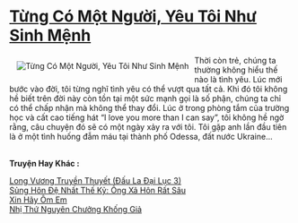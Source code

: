 <a href="https://utruyen.com/tung-co-mot-nguoi-yeu-toi-nhu-sinh-menh/2262/" title="Từng Có Một Người, Yêu Tôi Như Sinh Mệnh"><h1>Từng Có Một Người, Yêu Tôi Như Sinh Mệnh</h1></a><div style="display:table"><img align="right" style="float: left; padding: 10px;" src="https://utruyen.com/images/story/200x260/tung-co-mot-nguoi-yeu-toi-nhu-sinh-menh.jpg" alt="Từng Có Một Người, Yêu Tôi Như Sinh Mệnh">Thời còn trẻ, chúng ta thường không hiểu thế nào là tình yêu. Lúc mới bước vào đời, tôi từng nghĩ tình yêu có thể vượt qua tất cả. Khi đó tôi không hề biết trên đời này còn tồn tại một sức mạnh gọi là số phận, chúng ta chỉ có thể chấp nhận mà không thể thay đổi. Lúc ở trong phòng tắm của trường học và cất cao tiếng hát “I love you more than I can say”, tôi không hề ngờ rằng, câu chuyện đó sẽ có một ngày xảy ra với tôi. Tôi gặp anh lần đầu tiên là ở một tình huống đẫm máu tại thành phố Odessa, đất nước Ukraine...</div><p><br><b>Truyện Hay Khác :</b></p><a href="https://utruyen.com/long-vuong-truyen-thuyet-dau-la-dai-luc-3/17472/" alt="Long Vương Truyền Thuyết (Đấu La Đại Lục 3)">Long Vương Truyền Thuyết (Đấu La Đại Lục 3)</a><br/><a href="https://github.com/quanluxury/ngontinhhot/tree/master/truyenhay/17360/" alt="Sủng Hôn Đệ Nhất Thế Kỷ: Ông Xã Hôn Rất Sâu">Sủng Hôn Đệ Nhất Thế Kỷ: Ông Xã Hôn Rất Sâu</a><br/><a href="https://github.com/quanluxury/ngontinhhot/tree/master/truyenhay/17265/" alt="Xin Hãy Ôm Em">Xin Hãy Ôm Em</a><br/><a href="https://truyenngontinhay.wordpress.com/2019/10/03/nhi-thu-nguyen-chuong-khong-gia/" alt="Nhị Thứ Nguyên Chưởng Khống Giả">Nhị Thứ Nguyên Chưởng Khống Giả</a><br/>